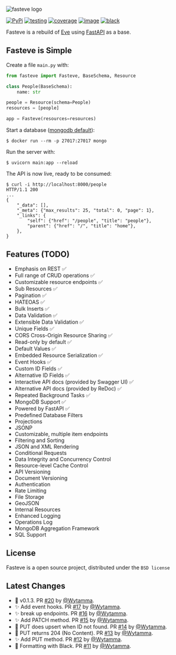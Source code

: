 ![fasteve logo](https://i.ibb.co/Czrk2L9/fasteve-logo.png)

[![PyPi](https://img.shields.io/pypi/v/fasteve.svg)](https://pypi.org/project/fasteve/)
[![testing](https://github.com/Wytamma/fasteve/actions/workflows/testing.yml/badge.svg)](https://github.com/Wytamma/fasteve/actions/workflows/testing.yml)
[![coverage](https://codecov.io/gh/Wytamma/fasteve/branch/master/graph/badge.svg)](https://codecov.io/gh/Wytamma/fasteve)
[![image](https://img.shields.io/github/license/wytamma/fasteve.svg)](https://img.shields.io/github/license/wytamma/fasteve)
[![black](https://img.shields.io/badge/code%20style-black-000000.svg)](https://img.shields.io/badge/code%20style-black-000000.svg)

Fasteve is a rebuild of [Eve](https://github.com/pyeve/eve) using [FastAPI](https://github.com/tiangolo/fastapi) as a base.

Fasteve is Simple
-------------

Create a file `main.py` with:
```python
from fasteve import Fasteve, BaseSchema, Resource

class People(BaseSchema):
    name: str

people = Resource(schema=People)
resources = [people]

app = Fasteve(resources=resources)
```

Start a database ([mongodb default](https://hub.docker.com/_/mongo)):
```console
$ docker run --rm -p 27017:27017 mongo
```

Run the server with:
```console
$ uvicorn main:app --reload
```

The API is now live, ready to be consumed:

```console
$ curl -i http://localhost:8000/people
HTTP/1.1 200
...
{
    "_data": [],
    "_meta": {"max_results": 25, "total": 0, "page": 1},
    "_links": {
        "self": {"href": "/people", "title": "people"},
        "parent": {"href": "/", "title": "home"},
    },
}
```

Features (TODO)
---------------
* Emphasis on REST ✅
* Full range of CRUD operations ✅
* Customizable resource endpoints ✅
* Sub Resources ✅
* Pagination ✅
* HATEOAS ✅
* Bulk Inserts ✅
* Data Validation ✅
* Extensible Data Validation ✅
* Unique Fields ✅
* CORS Cross-Origin Resource Sharing ✅
* Read-only by default ✅
* Default Values ✅
* Embedded Resource Serialization ✅
* Event Hooks ✅
* Custom ID Fields ✅
* Alternative ID Fields ✅
* Interactive API docs (provided by Swagger UI) ✅
* Alternative API docs (provided by ReDoc) ✅
* Repeated Background Tasks ✅
* MongoDB Support ✅
* Powered by FastAPI ✅
* Predefined Database Filters
* Projections
* JSONP
* Customizable, multiple item endpoints
* Filtering and Sorting
* JSON and XML Rendering
* Conditional Requests
* Data Integrity and Concurrency Control
* Resource-level Cache Control
* API Versioning
* Document Versioning
* Authentication
* Rate Limiting
* File Storage
* GeoJSON
* Internal Resources
* Enhanced Logging
* Operations Log
* MongoDB Aggregation Framework
* SQL Support

License
-------
Fasteve is a open source project,
distributed under the `BSD license`


Latest Changes
-

* :tada: v0.1.3. PR [#20](https://github.com/Wytamma/fasteve/pull/20) by [@Wytamma](https://github.com/Wytamma).
* :sparkles: Add event hooks. PR [#17](https://github.com/Wytamma/fasteve/pull/17) by [@Wytamma](https://github.com/Wytamma).
* :sparkles: break up endpoints. PR [#16](https://github.com/Wytamma/fasteve/pull/16) by [@Wytamma](https://github.com/Wytamma).
* :sparkles: Add PATCH method. PR [#15](https://github.com/Wytamma/fasteve/pull/15) by [@Wytamma](https://github.com/Wytamma).
* :bug: PUT does upsert when ID not found. PR [#14](https://github.com/Wytamma/fasteve/pull/14) by [@Wytamma](https://github.com/Wytamma).
* :art: PUT returns 204 (No Content). PR [#13](https://github.com/Wytamma/fasteve/pull/13) by [@Wytamma](https://github.com/Wytamma).
* :sparkles: Add PUT method. PR [#12](https://github.com/Wytamma/fasteve/pull/12) by [@Wytamma](https://github.com/Wytamma).
* :art: Formatting with Black. PR [#11](https://github.com/Wytamma/fasteve/pull/11) by [@Wytamma](https://github.com/Wytamma).
